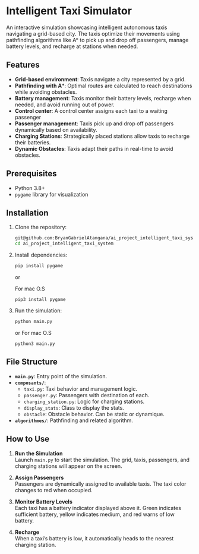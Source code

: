 # Intelligent Taxi Simulator  

An interactive simulation showcasing intelligent autonomous taxis navigating a grid-based city. The taxis optimize their movements using pathfinding algorithms like A* to pick up and drop off passengers, manage battery levels, and recharge at stations when needed.  

## Features  
- **Grid-based environment**: Taxis navigate a city represented by a grid.  
- **Pathfinding with A***: Optimal routes are calculated to reach destinations while avoiding obstacles.  
- **Battery management**: Taxis monitor their battery levels, recharge when needed, and avoid running out of power.
- **Control center**: A control center assigns each taxi to a waiting passenger 
- **Passenger management**: Taxis pick up and drop off passengers dynamically based on availability.  
- **Charging Stations**: Strategically placed stations allow taxis to recharge their batteries.  
- **Dynamic Obstacles**: Taxis adapt their paths in real-time to avoid obstacles.  

## Prerequisites  
- Python 3.8+  
- `pygame` library for visualization

## Installation  

1. Clone the repository:  
   ```bash  
   git@github.com:BryanGabrielAtangana/ai_project_intelligent_taxi_system.git
   cd ai_project_intelligent_taxi_system  
   ```  

2. Install dependencies:  
   ```bash  
   pip install pygame 
   ```
   or
   
   For mac O.S
   ```
   pip3 install pygame
   ```

4. Run the simulation:  
   ```bash  
   python main.py  
   ```
   or
   For mac O.S
   ```
   python3 main.py
   ```

## File Structure  

- **`main.py`**: Entry point of the simulation.  
- **`composants/`**:  
  - `taxi.py`: Taxi behavior and management logic.  
  - `passenger.py`: Passengers with destination of each.  
  - `charging_station.py`: Logic for charging stations.
  - `display_stats`: Class to display the stats.
  - `obstacle`: Obstacle behavior. Can be static or dynamique.
- **`algorithmes/`**: Pathfinding and related algorithm.  

## How to Use  

1. **Run the Simulation**  
   Launch `main.py` to start the simulation. The grid, taxis, passengers, and charging stations will appear on the screen.  

2. **Assign Passengers**  
   Passengers are dynamically assigned to available taxis. The taxi color changes to red when occupied.  

3. **Monitor Battery Levels**  
   Each taxi has a battery indicator displayed above it. Green indicates sufficient battery, yellow indicates medium, and red warns of low battery.  

4. **Recharge**  
   When a taxi’s battery is low, it automatically heads to the nearest charging station.  
